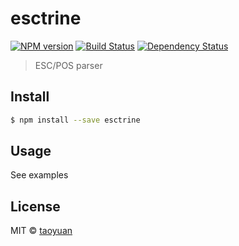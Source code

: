 # esctrine 

[![NPM version][npm-image]][npm-url] [![Build Status][travis-image]][travis-url] [![Dependency Status][daviddm-image]][daviddm-url]

> ESC/POS parser


## Install

```sh
$ npm install --save esctrine
```


## Usage

See examples

## License

MIT © [taoyuan]()


[npm-image]: https://badge.fury.io/js/esctrine.svg
[npm-url]: https://npmjs.org/package/esctrine
[travis-image]: https://travis-ci.org/taoyuan/esctrine.svg?branch=master
[travis-url]: https://travis-ci.org/taoyuan/esctrine
[daviddm-image]: https://david-dm.org/taoyuan/esctrine.svg?theme=shields.io
[daviddm-url]: https://david-dm.org/taoyuan/esctrine
